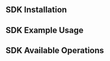   <!-- Start SDK Installation -->
## SDK Installation
  <!-- End SDK Installation -->
  <!-- Start SDK Example Usage -->
## SDK Example Usage
  <!-- End SDK Example Usage -->
  <!-- Start SDK Available Operations -->
## SDK Available Operations
  <!-- End SDK Available Operations -->
  <!-- Placeholder for Future Speakeasy SDK Sections -->